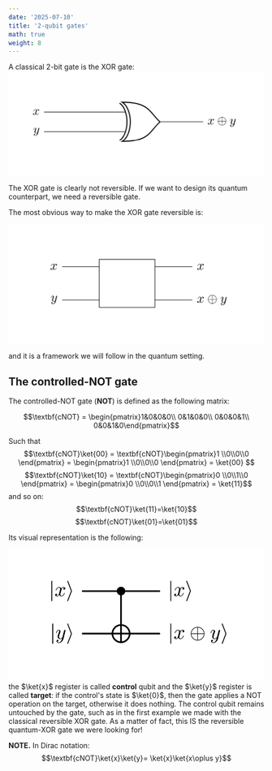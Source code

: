 ```yaml
---
date: '2025-07-10'
title: '2-qubit gates'
math: true
weight: 8
---
```


A classical 2-bit gate is the XOR gate:
![xorgate](images/xorgate.png)

The XOR gate is clearly not reversible. If we want to design its quantum counterpart, we need a reversible gate.

The most obvious way to make the XOR gate reversible is:

![revxorgate](images/revxorgate.png)

and it is a framework we will follow in the quantum setting.


## The controlled-NOT gate
The controlled-NOT gate ($\textbf{NOT}$) is defined as the following matrix:

$$\textbf{cNOT} = \begin{pmatrix}1&0&0&0\\ 
                        0&1&0&0\\
                        0&0&0&1\\
                        0&0&1&0\end{pmatrix}$$

Such that 
$$\textbf{cNOT}\ket{00} = \textbf{cNOT}\begin{pmatrix}1 \\0\\0\\0 \end{pmatrix} = \begin{pmatrix}1 \\0\\0\\0 \end{pmatrix} = \ket{00}  $$
 $$\textbf{cNOT}\ket{10} = \textbf{cNOT}\begin{pmatrix}0 \\0\\1\\0 \end{pmatrix} = \begin{pmatrix}0 \\0\\0\\1 \end{pmatrix} = \ket{11}$$
 and so on:
 $$\textbf{cNOT}\ket{11}=\ket{10}$$
  $$\textbf{cNOT}\ket{01}=\ket{01}$$


Its visual representation is the following: 

![cnotgate](images/cnotgate.png)
the $\ket{x}$ register is called $\textbf{control}$ qubit and the $\ket{y}$ register is called $\textbf{target}$: if the control's state is $\ket{0}$, then the gate applies a NOT operation on the target, otherwise it does nothing. The control qubit remains untouched by the gate, such as in the first example we made with the classical reversible XOR gate. As a matter of fact, this IS the reversible quantum-XOR gate we were looking for!

$\textbf{NOTE.}$ In Dirac notation: $$\textbf{cNOT}\ket{x}\ket{y}= \ket{x}\ket{x\oplus y}$$




